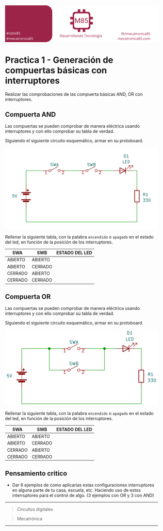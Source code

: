 ![](assets/banner_class_85.png)


# Practica 1 - Generación de compuertas básicas con interruptores

Realizar las comprobaciones de las compuerta básicas AND, OR con interruptores.

## Compuerta AND

Las compuertas se pueden comprobar de manera eléctrica usando interruptores y con ello comprobar su tabla de verdad.

Siguiendo el siguiente circuito esquemático, armar en su protoboard.

![and](assets/compuertas_switch_AND.svg)


Rellenar la siguiente tabla, con la palabra `encendido` o `apagado` en el estado del led, en función de la posición de los interruptores.

|SWA|SWB|ESTADO DEL LED|
|---|---|---|
|ABIERTO|ABIERTO||
|ABIERTO|CERRADO||
|CERRADO|ABIERTO||
|CERRADO|CERRADO||


## Compuerta OR

Las compuertas se pueden comprobar de manera eléctrica usando interruptores y con ello comprobar su tabla de verdad.

Siguiendo el siguiente circuito esquemático, armar en su protoboard.

![and](assets/compuertas_switch_OR.svg)


Rellenar la siguiente tabla, con la palabra `encendido` o `apagado` en el estado del led, en función de la posición de los interruptores.

|SWA|SWB|ESTADO DEL LED|
|---|---|---|
|ABIERTO|ABIERTO||
|ABIERTO|CERRADO||
|CERRADO|ABIERTO||
|CERRADO|CERRADO||

## Pensamiento critico

- Dar 6 ejemplos de como aplicarías estas configuraciones interruptores en alguna parte de tu casa, escuela, etc. Haciendo uso de estos interruptores para el control de algo. (3 ejemplos con OR y 3 con AND)


---

> Circuitos digitales

> Mecatrónica

---